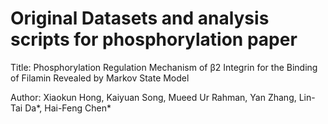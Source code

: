 # Original Datasets and analysis scripts for phosphorylation paper


Title: Phosphorylation Regulation Mechanism of β2 Integrin for the Binding of Filamin Revealed by Markov State Model

Author: Xiaokun Hong, Kaiyuan Song, Mueed Ur Rahman, Yan Zhang, Lin-Tai Da*, Hai-Feng Chen*

